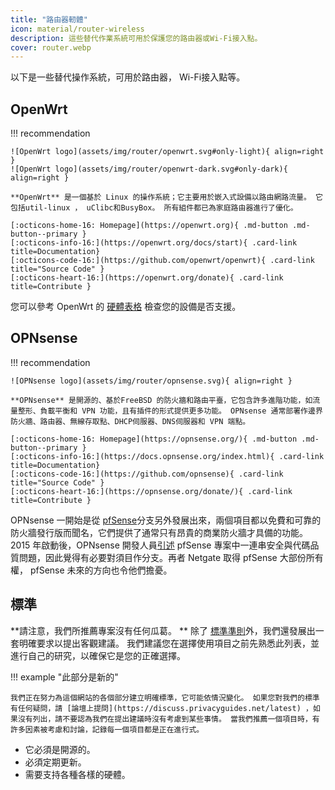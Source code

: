 ```yaml
---
title: "路由器軔體"
icon: material/router-wireless
description: 這些替代作業系統可用於保護您的路由器或Wi-Fi接入點。
cover: router.webp
---
```


以下是一些替代操作系統，可用於路由器， Wi-Fi接入點等。

## OpenWrt

!!! recommendation

    ![OpenWrt logo](assets/img/router/openwrt.svg#only-light){ align=right }
    ![OpenWrt logo](assets/img/router/openwrt-dark.svg#only-dark){ align=right }
    
    **OpenWrt** 是一個基於 Linux 的操作系統；它主要用於嵌入式設備以路由網路流量。 它包括util-linux ， uClibc和BusyBox。 所有組件都已為家庭路由器進行了優化。
    
    [:octicons-home-16: Homepage](https://openwrt.org){ .md-button .md-button--primary }
    [:octicons-info-16:](https://openwrt.org/docs/start){ .card-link title=Documentation}
    [:octicons-code-16:](https://github.com/openwrt/openwrt){ .card-link title="Source Code" }
    [:octicons-heart-16:](https://openwrt.org/donate){ .card-link title=Contribute }

您可以參考 OpenWrt 的 [硬體表格](https://openwrt.org/toh/start) 檢查您的設備是否支援。

## OPNsense

!!! recommendation

    ![OPNsense logo](assets/img/router/opnsense.svg){ align=right }
    
    **OPNsense** 是開源的、基於FreeBSD 的防火牆和路由平臺，它包含許多進階功能，如流量整形、負載平衡和 VPN 功能，且有插件的形式提供更多功能。 OPNsense 通常部署作邊界防火牆、路由器、無線存取點、DHCP伺服器、DNS伺服器和 VPN 端點。
    
    [:octicons-home-16: Homepage](https://opnsense.org/){ .md-button .md-button--primary }
    [:octicons-info-16:](https://docs.opnsense.org/index.html){ .card-link title=Documentation}
    [:octicons-code-16:](https://github.com/opnsense){ .card-link title="Source Code" }
    [:octicons-heart-16:](https://opnsense.org/donate/){ .card-link title=Contribute }

OPNsense 一開始是從 [pfSense](https://en.wikipedia.org/wiki/PfSense)分支另外發展出來，兩個項目都以免費和可靠的防火牆發行版而聞名，它們提供了通常只有昂貴的商業防火牆才具備的功能。  2015 年啟動後，OPNsense 開發人員[引述](https://docs.opnsense.org/history/thefork.html) pfSense  專案中一連串安全與代碼品質問題，因此覺得有必要對須目作分支。再者 Netgate 取得 pfSense 大部份所有權， pfSense 未來的方向也令他們擔憂。

## 標準

**請注意，我們所推薦專案沒有任何瓜葛。 ** 除了 [標準準則](about/criteria.md)外，我們還發展出一套明確要求以提出客觀建議。 我們建議您在選擇使用項目之前先熟悉此列表，並進行自己的研究，以確保它是您的正確選擇。

!!! example "此部分是新的"

    我們正在努力為這個網站的各個部分建立明確標準，它可能依情況變化。 如果您對我們的標準有任何疑問，請 [論壇上提問](https://discuss.privacyguides.net/latest) ，如果沒有列出，請不要認為我們在提出建議時沒有考慮到某些事情。 當我們推薦一個項目時，有許多因素被考慮和討論，記錄每一個項目都是正在進行式。

- 它必須是開源的。
- 必須定期更新。
- 需要支持各種各樣的硬體。
